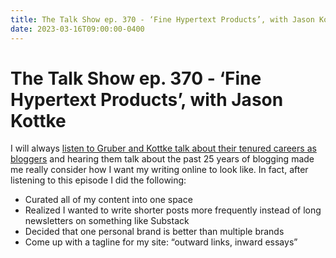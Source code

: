```yaml
---
title: The Talk Show ep. 370 - ‘Fine Hypertext Products’, with Jason Kottke
date: 2023-03-16T09:00:00-0400
---
```

# The Talk Show ep. 370 - ‘Fine Hypertext Products’, with Jason Kottke

I will always [listen to Gruber and Kottke talk about their tenured careers as bloggers](https://daringfireball.net/thetalkshow/2023/03/11/ep-370) and hearing them talk about the past 25 years of blogging made me really consider how I want my writing online to look like. In fact, after listening to this episode I did the following:

*   Curated all of my content into one space
*   Realized I wanted to write shorter posts more frequently instead of long newsletters on something like Substack
*   Decided that one personal brand is better than multiple brands
*   Come up with a tagline for my site: “outward links, inward essays”
